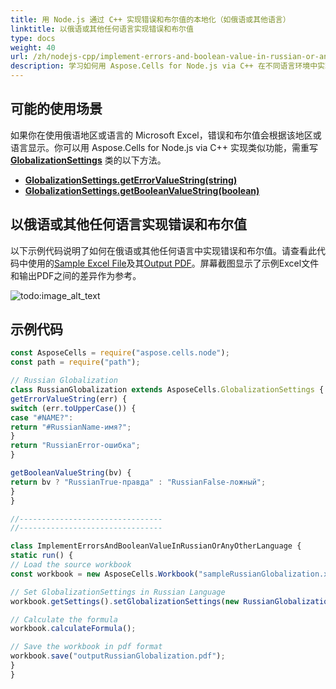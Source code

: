 ```yaml
---
title: 用 Node.js 通过 C++ 实现错误和布尔值的本地化（如俄语或其他语言）
linktitle: 以俄语或其他任何语言实现错误和布尔值
type: docs
weight: 40
url: /zh/nodejs-cpp/implement-errors-and-boolean-value-in-russian-or-any-other-language/
description: 学习如何用 Aspose.Cells for Node.js via C++ 在不同语言环境中实现错误和布尔值。 
---
```


## **可能的使用场景**

 如果你在使用俄语地区或语言的 Microsoft Excel，错误和布尔值会根据该地区或语言显示。你可以用 Aspose.Cells for Node.js via C++ 实现类似功能，需重写 [**GlobalizationSettings**](https://reference.aspose.com/cells/nodejs-cpp/globalizationsettings) 类的以下方法。

- [**GlobalizationSettings.getErrorValueString(string)**](https://reference.aspose.com/cells/nodejs-cpp/globalizationsettings/#getErrorValueString-string-)
- [**GlobalizationSettings.getBooleanValueString(boolean)**](https://reference.aspose.com/cells/nodejs-cpp/globalizationsettings/#getBooleanValueString-boolean-)

## **以俄语或其他任何语言实现错误和布尔值**

以下示例代码说明了如何在俄语或其他任何语言中实现错误和布尔值。请查看此代码中使用的[Sample Excel File](73990159.xlsx)及其[Output PDF](73990160.pdf)。屏幕截图显示了示例Excel文件和输出PDF之间的差异作为参考。

![todo:image_alt_text](implement-errors-and-boolean-value-in-russian-or-any-other-language_1.png)

## **示例代码**

```javascript
const AsposeCells = require("aspose.cells.node");
const path = require("path");

// Russian Globalization
class RussianGlobalization extends AsposeCells.GlobalizationSettings {
getErrorValueString(err) {
switch (err.toUpperCase()) {
case "#NAME?":
return "#RussianName-имя?";
}
return "RussianError-ошибка";
}

getBooleanValueString(bv) {
return bv ? "RussianTrue-правда" : "RussianFalse-ложный";
}
}

//--------------------------------
//--------------------------------

class ImplementErrorsAndBooleanValueInRussianOrAnyOtherLanguage {
static run() {
// Load the source workbook
const workbook = new AsposeCells.Workbook("sampleRussianGlobalization.xlsx");

// Set GlobalizationSettings in Russian Language
workbook.getSettings().setGlobalizationSettings(new RussianGlobalization());

// Calculate the formula
workbook.calculateFormula();

// Save the workbook in pdf format
workbook.save("outputRussianGlobalization.pdf");
}
}
```
